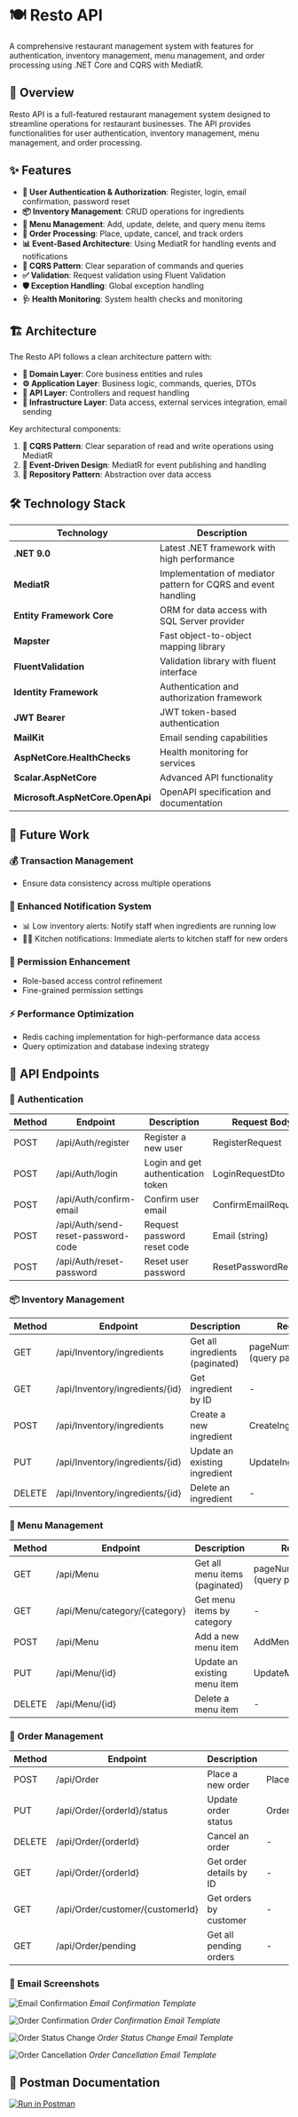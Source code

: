 # 🍽️ Resto API

A comprehensive restaurant management system with features for authentication, inventory management, menu management, and order processing using .NET Core and CQRS with MediatR.

## 🌟 Overview

Resto API is a full-featured restaurant management system designed to streamline operations for restaurant businesses. The API provides functionalities for user authentication, inventory management, menu management, and order processing.

## ✨ Features

- **🔐 User Authentication & Authorization**: Register, login, email confirmation, password reset
- **📦 Inventory Management**: CRUD operations for ingredients
- **🍔 Menu Management**: Add, update, delete, and query menu items
- **📝 Order Processing**: Place, update, cancel, and track orders
- **📊 Event-Based Architecture**: Using MediatR for handling events and notifications
- **🧩 CQRS Pattern**: Clear separation of commands and queries
- **✅ Validation**: Request validation using Fluent Validation
- **🛡️ Exception Handling**: Global exception handling
- **🩺 Health Monitoring**: System health checks and monitoring

## 🏗️ Architecture

The Resto API follows a clean architecture pattern with:

- **🧠 Domain Layer**: Core business entities and rules
- **⚙️ Application Layer**: Business logic, commands, queries, DTOs
- **🔌 API Layer**: Controllers and request handling
- **🏢 Infrastructure Layer**: Data access, external services integration, email sending

Key architectural components:

1. **🔄 CQRS Pattern**: Clear separation of read and write operations using MediatR
2. **📢 Event-Driven Design**: MediatR for event publishing and handling
3. **💾 Repository Pattern**: Abstraction over data access

## 🛠️ Technology Stack

| Technology | Description |
|------------|-------------|
| **.NET 9.0** | Latest .NET framework with high performance |
| **MediatR** | Implementation of mediator pattern for CQRS and event handling |
| **Entity Framework Core** | ORM for data access with SQL Server provider |
| **Mapster** | Fast object-to-object mapping library |
| **FluentValidation** | Validation library with fluent interface |
| **Identity Framework** | Authentication and authorization framework |
| **JWT Bearer** | JWT token-based authentication |
| **MailKit** | Email sending capabilities |
| **AspNetCore.HealthChecks** | Health monitoring for services |
| **Scalar.AspNetCore** | Advanced API functionality |
| **Microsoft.AspNetCore.OpenApi** | OpenAPI specification and documentation |

## 🚀 Future Work

### 💰 Transaction Management
- Ensure data consistency across multiple operations

### 📣 Enhanced Notification System
- 📊 Low inventory alerts: Notify staff when ingredients are running low
- 👨‍🍳 Kitchen notifications: Immediate alerts to kitchen staff for new orders

### 🔑 Permission Enhancement
- Role-based access control refinement
- Fine-grained permission settings

### ⚡ Performance Optimization
- Redis caching implementation for high-performance data access
- Query optimization and database indexing strategy

## 📡 API Endpoints

### 🔐 Authentication

| Method | Endpoint                       | Description                              | Request Body                       |
|--------|--------------------------------|------------------------------------------|-----------------------------------|
| POST   | /api/Auth/register             | Register a new user                      | RegisterRequest                    |
| POST   | /api/Auth/login                | Login and get authentication token       | LoginRequestDto                    |
| POST   | /api/Auth/confirm-email        | Confirm user email                       | ConfirmEmailRequest                |
| POST   | /api/Auth/send-reset-password-code | Request password reset code           | Email (string)                     |
| POST   | /api/Auth/reset-password       | Reset user password                      | ResetPasswordRequest               |

### 📦 Inventory Management

| Method | Endpoint                       | Description                              | Request Body                       |
|--------|--------------------------------|------------------------------------------|-----------------------------------|
| GET    | /api/Inventory/ingredients     | Get all ingredients (paginated)          | pageNumber, pageSize (query params)|
| GET    | /api/Inventory/ingredients/{id}| Get ingredient by ID                     | -                                 |
| POST   | /api/Inventory/ingredients     | Create a new ingredient                  | CreateIngredientCommand           |
| PUT    | /api/Inventory/ingredients/{id}| Update an existing ingredient            | UpdateIngredientCommand           |
| DELETE | /api/Inventory/ingredients/{id}| Delete an ingredient                     | -                                 |

### 🍔 Menu Management

| Method | Endpoint                       | Description                              | Request Body                       |
|--------|--------------------------------|------------------------------------------|-----------------------------------|
| GET    | /api/Menu                      | Get all menu items (paginated)           | pageNumber, pageSize (query params)|
| GET    | /api/Menu/category/{category}  | Get menu items by category               | -                                 |
| POST   | /api/Menu                      | Add a new menu item                      | AddMenuItemCommand                |
| PUT    | /api/Menu/{id}                 | Update an existing menu item             | UpdateMenuItemCommand             |
| DELETE | /api/Menu/{id}                 | Delete a menu item                       | -                                 |

### 📝 Order Management

| Method | Endpoint                       | Description                              | Request Body                       |
|--------|--------------------------------|------------------------------------------|-----------------------------------|
| POST   | /api/Order                     | Place a new order                        | PlaceOrderCommand                 |
| PUT    | /api/Order/{orderId}/status    | Update order status                      | OrderStatusUpdateRequest          |
| DELETE | /api/Order/{orderId}           | Cancel an order                          | -                                 |
| GET    | /api/Order/{orderId}           | Get order details by ID                  | -                                 |
| GET    | /api/Order/customer/{customerId}| Get orders by customer                   | -                                 |
| GET    | /api/Order/pending             | Get all pending orders                   | -                                 |



### 📧 Email Screenshots

![Email Confirmation](./src/Rest.API/Imgs/EmailConfirmation.png)
*Email Confirmation Template*

![Order Confirmation](./src/Rest.API/Imgs/OrderConfirmation.png)
*Order Confirmation Email Template*

![Order Status Change](./src/Rest.API/Imgs/OrderStatusUpdate.png)
*Order Status Change Email Template*

![Order Cancellation](./src/Rest.API/Imgs/OrderCancelled.png)
*Order Cancellation Email Template*


## 🚀 Postman Documentation

[![Run in Postman](https://run.pstmn.io/button.svg)](https://documenter.getpostman.com/view/36972822/2sB2j96UCa)

